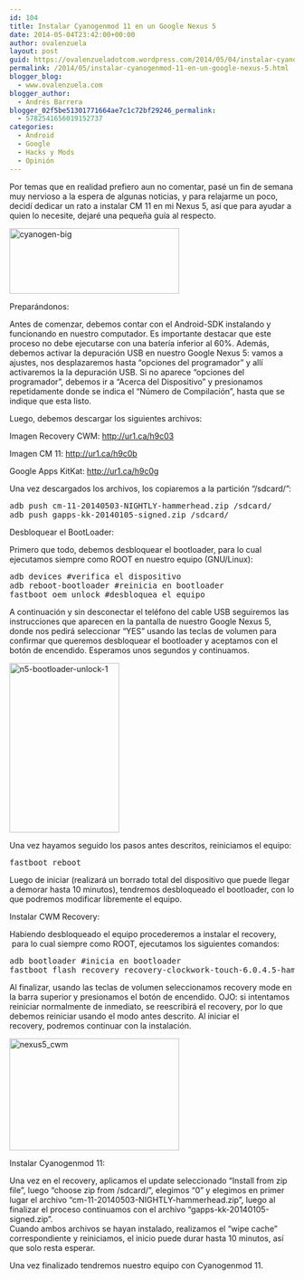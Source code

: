 ```yaml
---
id: 104
title: Instalar Cyanogenmod 11 en un Google Nexus 5
date: 2014-05-04T23:42:00+00:00
author: ovalenzuela
layout: post
guid: https://ovalenzueladotcom.wordpress.com/2014/05/04/instalar-cyanogenmod-11-en-un-google-nexus-5
permalink: /2014/05/instalar-cyanogenmod-11-en-un-google-nexus-5.html
blogger_blog:
  - www.ovalenzuela.com
blogger_author:
  - Andrés Barrera
blogger_02f5be51301771664ae7c1c72bf29246_permalink:
  - 5782541656019152737
categories:
  - Android
  - Google
  - Hacks y Mods
  - Opinión
---
```

Por temas que en realidad prefiero aun no comentar, pasé un fin de semana muy nervioso a la espera de algunas noticias, y para relajarme un poco, decidí dedicar un rato a instalar CM 11 en mi Nexus 5, así que para ayudar a quien lo necesite, dejaré una pequeña guía al respecto.

[<img alt="cyanogen-big" class="alignnone size-medium wp-image-3706" src="http://ovalenzuela.com/wp-content/uploads/2014/05/cyanogen-big-300x116.jpg" height="116" width="300" />](http://ovalenzuela.com/wp-content/uploads/2014/05/cyanogen-big.jpg)

Preparándonos:

Antes de comenzar, debemos contar con el Android-SDK instalando y funcionando en nuestro computador. Es importante destacar que este proceso no debe ejecutarse con una batería inferior al 60%. Además, debemos activar la depuración USB en nuestro Google Nexus 5: vamos a ajustes, nos desplazaremos hasta &#8220;opciones del programador&#8221; y allí activaremos la la depuración USB. Si no aparece &#8220;opciones del programador&#8221;, debemos ir a &#8220;Acerca del Dispositivo&#8221; y presionamos repetidamente donde se indica el &#8220;Número de Compilación&#8221;, hasta que se indique que esta listo.

Luego, debemos descargar los siguientes archivos:

Imagen Recovery CWM: <a href="http://ur1.ca/h9c03" style="color:#0077aa;font-weight:bold;">http://ur1.ca/h9c03</a>

Imagen CM 11: <a href="http://ur1.ca/h9c0b" style="color:#0077aa;font-weight:bold;">http://ur1.ca/h9c0b</a>

Google Apps KitKat: <a href="http://ur1.ca/h9c0g" style="color:#0077aa;font-weight:bold;">http://ur1.ca/h9c0g</a>

Una vez descargados los archivos, los copiaremos a la partición &#8220;/sdcard/&#8221;: 

<pre class="alt2" style="color:#222225;">adb push cm-11-20140503-NIGHTLY-hammerhead.zip /sdcard/<br />adb push gapps-kk-20140105-signed.zip /sdcard/</pre>

Desbloquear el BootLoader:

Primero que todo, debemos desbloquear el bootloader, para lo cual ejecutamos siempre como ROOT en nuestro equipo (GNU/Linux): 

<pre class="alt2" style="color:#222225;">adb devices #verifica el dispositivo<br />adb reboot-bootloader #reinicia en bootloader<br />fastboot oem unlock #desbloquea el equipo</pre>

A continuación y sin desconectar el teléfono del cable USB seguiremos las instrucciones que aparecen en la pantalla de nuestro Google Nexus 5, donde nos pedirá seleccionar &#8220;YES&#8221; usando las teclas de volumen para confirmar que queremos desbloquear el bootloader y aceptamos con el botón de encendido. Esperamos unos segundos y continuamos.

[<img alt="n5-bootloader-unlock-1" class="alignnone size-medium wp-image-3673" src="http://ovalenzuela.com/wp-content/uploads/2014/05/n5-bootloader-unlock-1-194x300.jpg" height="300" width="194" />](http://ovalenzuela.com/wp-content/uploads/2014/05/n5-bootloader-unlock-1.jpg)

Una vez hayamos seguido los pasos antes descritos, reiniciamos el equipo: 

<pre class="alt2" style="color:#222225;">fastboot reboot</pre>

Luego de iniciar (realizará un borrado total del dispositivo que puede llegar a demorar hasta 10 minutos), tendremos desbloqueado el bootloader, con lo que podremos modificar libremente el equipo.

Instalar CWM Recovery:

Habiendo desbloqueado el equipo procederemos a instalar el recovery,  para lo cual siempre como ROOT, ejecutamos los siguientes comandos: 

<pre class="alt2" style="color:#222225;">adb bootloader #inicia en bootloader<br />fastboot flash recovery recovery-clockwork-touch-6.0.4.5-hammerhead.img #graba el recovery</pre>

Al finalizar, usando las teclas de volumen seleccionamos recovery mode en la barra superior y presionamos el botón de encendido. OJO: si intentamos reiniciar normalmente de inmediato, se reescribirá el recovery, por lo que debemos reiniciar usando el modo antes descrito. Al iniciar el recovery, podremos continuar con la instalación.

[<img alt="nexus5_cwm" class="alignnone size-medium wp-image-3702" src="http://ovalenzuela.com/wp-content/uploads/2014/05/nexus5_cwm-300x198.jpg" height="198" width="300" />](http://ovalenzuela.com/wp-content/uploads/2014/05/nexus5_cwm.jpg)

Instalar Cyanogenmod 11:

Una vez en el recovery, aplicamos el update seleccionado &#8220;Install from zip file&#8221;, luego &#8220;choose zip from /sdcard/&#8221;, elegimos &#8220;0&#8221; y elegimos en primer lugar el archivo &#8220;cm-11-20140503-NIGHTLY-hammerhead.zip&#8221;, luego al finalizar el proceso continuamos con el archivo &#8220;gapps-kk-20140105-signed.zip&#8221;.  
Cuando ambos archivos se hayan instalado, realizamos el &#8220;wipe cache&#8221; correspondiente y reiniciamos, el inicio puede durar hasta 10 minutos, así que solo resta esperar.

Una vez finalizado tendremos nuestro equipo con Cyanogenmod 11.